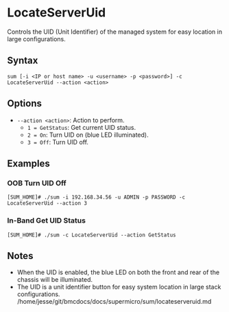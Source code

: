 # LocateServerUid

Controls the UID (Unit Identifier) of the managed system for easy location in large configurations.

## Syntax

```
sum [-i <IP or host name> -u <username> -p <password>] -c LocateServerUid --action <action>
```

## Options

- `--action <action>`: Action to perform.
  - `1 = GetStatus`: Get current UID status.
  - `2 = On`: Turn UID on (blue LED illuminated).
  - `3 = Off`: Turn UID off.

## Examples

### OOB Turn UID Off
```
[SUM_HOME]# ./sum -i 192.168.34.56 -u ADMIN -p PASSWORD -c LocateServerUid --action 3
```

### In-Band Get UID Status
```
[SUM_HOME]# ./sum -c LocateServerUid --action GetStatus
```

## Notes

- When the UID is enabled, the blue LED on both the front and rear of the chassis will be illuminated.
- The UID is a unit identifier button for easy system location in large stack configurations.</content>
<parameter name="filePath">/home/jesse/git/bmcdocs/docs/supermicro/sum/locateserveruid.md
